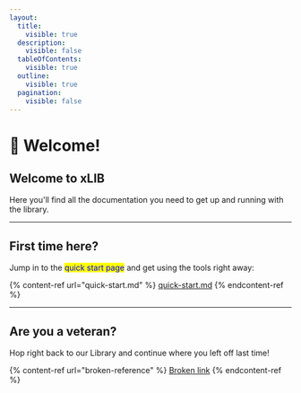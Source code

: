 ```yaml
---
layout:
  title:
    visible: true
  description:
    visible: false
  tableOfContents:
    visible: true
  outline:
    visible: true
  pagination:
    visible: false
---
```


# 👋 Welcome!

## Welcome to xLIB

Here you'll find all the documentation you need to get up and running with the library.

***

## First time here?

Jump in to the <mark style="color:blue;">quick start page</mark> and get using the tools right away:

{% content-ref url="quick-start.md" %}
[quick-start.md](quick-start.md)
{% endcontent-ref %}

***

## Are you a veteran?

Hop right back to our Library and continue where you left off last time!

{% content-ref url="broken-reference" %}
[Broken link](broken-reference)
{% endcontent-ref %}
